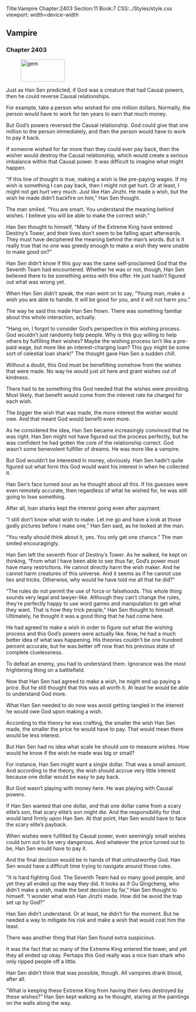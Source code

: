 Title:Vampire 
Chapter:2403 
Section:11 
Book:7 
CSS:../Styles/style.css 
viewport: width=device-width
  
## Vampire
### Chapter 2403 
<figure>
	<img src="../Images/gem.gif" alt="gem" id="gem" width="120" height="60" />
</figure>
  

  
  Just as Han Sen predicted, if God was a creature that had Causal powers, then he could reverse Causal relationships.

For example, take a person who wished for one million dollars. Normally, the person would have to work for ten years to earn that much money.

But God’s powers reversed the Causal relationship. God could give that one million to the person immediately, and then the person would have to work to pay it back.

If someone wished for far more than they could ever pay back, then the wisher would destroy the Causal relationship, which would create a serious imbalance within that Causal power. It was difficult to imagine what might happen.

“If this line of thought is true, making a wish is like pre-paying wages. If my wish is something I can pay back, then I might not get hurt. Or at least, I might not get hurt very much. Just like Han Jinzhi. He made a wish, but the wish he made didn’t backfire on him,” Han Sen thought.

The man smiled. “You are smart. You understand the meaning behind wishes. I believe you will be able to make the correct wish.”

Han Sen thought to himself, “Many of the Extreme King have entered Destiny’s Tower, and their lives don’t seem to be falling apart afterwards. They must have deciphered the meaning behind the man’s words. But is it really true that no one was greedy enough to make a wish they were unable to make good on?”

Han Sen didn’t know if this guy was the same self-proclaimed God that the Seventh Team had encountered. Whether he was or not, though, Han Sen believed there to be something amiss with this offer. He just hadn’t figured out what was wrong yet.

When Han Sen didn’t speak, the man went on to say, “Young man, make a wish you are able to handle. It will be good for you, and it will not harm you.”

The way he said this made Han Sen frown. There was something familiar about this whole interaction, actually.

“Hang on, I forgot to consider God’s perspective in this wishing process. God wouldn’t just randomly help people. Why is this guy willing to help others by fulfilling their wishes? Maybe the wishing process isn’t like a pre-paid wage, but more like an interest-charging loan? This guy might be some sort of celestial loan shark!” The thought gave Han Sen a sudden chill.

Without a doubt, this God must be benefitting somehow from the wishes that were made. No way he would just sit here and grant wishes out of kindness.

There had to be something this God needed that the wishes were providing. Most likely, that benefit would come from the interest rate he charged for each wish.

The bigger the wish that was made, the more interest the wisher would owe. And that meant God would benefit even more.

As he considered the idea, Han Sen became increasingly convinced that he was right. Han Sen might not have figured out the process perfectly, but he was confident he had gotten the core of the relationship correct. God wasn’t some benevolent fulfiller of dreams. He was more like a vampire.

But God wouldn’t be interested in money, obviously. Han Sen hadn’t quite figured out what form this God would want his interest in when he collected it.

Han Sen’s face turned sour as he thought about all this. If his guesses were even remotely accurate, then regardless of what he wished for, he was still going to lose something.

After all, loan sharks kept the interest going even after payment.

“I still don’t know what wish to make. Let me go and have a look at those godly pictures before I make one,” Han Sen said, as he looked at the man.

“You really should think about it, yes. You only get one chance.” The man smiled encouragingly.

Han Sen left the seventh floor of Destiny’s Tower. As he walked, he kept on thinking, “From what I have been able to see thus far, God’s power must have many restrictions. He cannot directly harm the wish maker. And he cannot harm creatures of this universe. And it seems as if he cannot use lies and tricks. Otherwise, why would he have told me all that he did?”

“The rules do not permit the use of force or falsehoods. This whole thing sounds very legal and lawyer-like. Although they can’t change the rules, they’re perfectly happy to use word games and manipulation to get what they want. That is how they trick people,” Han Sen thought to himself. Ultimately, he thought it was a good thing that he had come here.

He had agreed to make a wish in order to figure out what the wishing process and this God’s powers were actually like. Now, he had a much better idea of what was happening. His theories couldn’t be one hundred percent accurate, but he was better off now than his previous state of complete cluelessness.

To defeat an enemy, you had to understand them. Ignorance was the most frightening thing on a battlefield.

Now that Han Sen had agreed to make a wish, he might end up paying a price. But he still thought that this was all worth it. At least he would be able to understand God more.

What Han Sen needed to do now was avoid getting tangled in the interest he would owe God upon making a wish.

According to the theory he was crafting, the smaller the wish Han Sen made, the smaller the price he would have to pay. That would mean there would be less interest.

But Han Sen had no idea what scale he should use to measure wishes. How would he know if the wish he made was big or small?

For instance, Han Sen might want a single dollar. That was a small amount. And according to the theory, the wish should accrue very little interest because one dollar would be easy to pay back.

But God wasn’t playing with money here. He was playing with Causal powers.

If Han Sen wanted that one dollar, and that one dollar came from a scary elite’s son, that scary elite’s son might die. And the responsibility for that would land firmly upon Han Sen. At that point, Han Sen would have to face the scary elite’s payback.

When wishes were fulfilled by Causal power, even seemingly small wishes could turn out to be very dangerous. And whatever the price turned out to be, Han Sen would have to pay it.

And the final decision would be in hands of that untrustworthy God. Han Sen would have a difficult time trying to navigate around those rules.

“It is hard fighting God. The Seventh Team had so many good people, and yet they all ended up the way they did. It looks as if Gu Qingcheng, who didn’t make a wish, made the best decision by far,” Han Sen thought to himself. “I wonder what wish Han Jinzhi made. How did he avoid the trap set up by God?”

Han Sen didn’t understand. Or at least, he didn’t for the moment. But he needed a way to mitigate his risk and make a wish that would cost him the least.

There was another thing that Han Sen found extra suspicious.

It was the fact that so many of the Extreme King entered the tower, and yet they all ended up okay. Perhaps this God really was a nice loan shark who only ripped people off a little.

Han Sen didn’t think that was possible, though. All vampires drank blood, after all.

“What is keeping these Extreme King from having their lives destroyed by these wishes?” Han Sen kept walking as he thought, staring at the paintings on the walls along the way.
